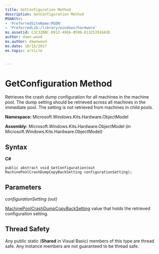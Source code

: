 ```yaml
---
title: GetConfiguration Method
description: GetConfiguration Method
MSHAttr:
- 'PreferredSiteName:MSDN'
- 'PreferredLib:/library/windows/hardware'
ms.assetid: C3C32BBC-D912-49EA-859B-813253916A3E
author: dawn.wood
ms.author: dawnwood
ms.date: 10/15/2017
ms.topic: article


---
```


# GetConfiguration Method


Retrieves the crash dump configuration for all machines in the machine pool. The dump setting should be retrieved across all machines in the immediate pool. The setting is not retrieved from machines in child pools.

**Namespace:** Microsoft.Windows.Kits.Hardware.ObjectModel

**Assembly:** Microsoft.Windows.Kits.Hardware.ObjectModel (in Microsoft.Windows.Kits.Hardware.ObjectModel)

## <span id="Syntax"></span><span id="syntax"></span><span id="SYNTAX"></span>Syntax


**C#**

`public abstract void GetConfiguration(out MachinePoolCrashDumpCopyBackSetting configurationSetting);`

## <span id="Parameters"></span><span id="parameters"></span><span id="PARAMETERS"></span>Parameters


*configurationSetting (out)*

[MachinePoolCrashDumpCopyBackSetting](machinepoolcrashdumpcopybacksetting-enumeration.md) value that holds the retrieved configuration setting.

## <span id="Thread_Safety"></span><span id="thread_safety"></span><span id="THREAD_SAFETY"></span>Thread Safety


Any public static (**Shared** in Visual Basic) members of this type are thread safe. Any instance members are not guaranteed to be thread safe.

 

 







